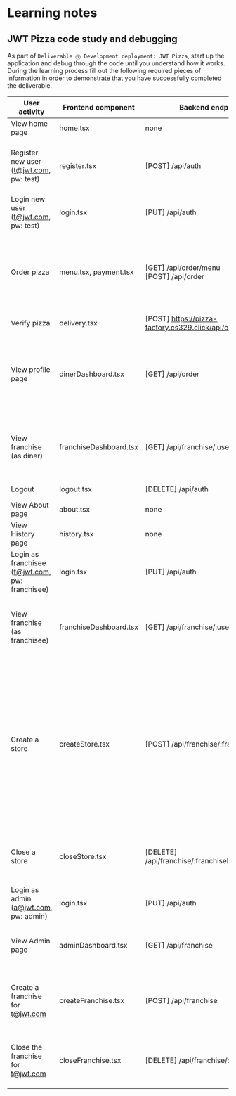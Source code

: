 # Learning notes

## JWT Pizza code study and debugging

As part of `Deliverable ⓵ Development deployment: JWT Pizza`, start up the application and debug through the code until you understand how it works. During the learning process fill out the following required pieces of information in order to demonstrate that you have successfully completed the deliverable.

| User activity                                       | Frontend component | Backend endpoints | Database SQL |
| --------------------------------------------------- | ------------------ | ----------------- | ------------ |
| View home page                                      | home.tsx           | none              | none         |
| Register new user<br/>(t@jwt.com, pw: test)         | register.tsx       | [POST] /api/auth  | INSERT INTO userRole (userId, role, objectId) VALUES (?, ?, ?)<br/>INSERT INTO userRole (userId, role, objectId) VALUES (?, ?, ?) |
| Login new user<br/>(t@jwt.com, pw: test)            | login.tsx          | [PUT] /api/auth   | SELECT * FROM user WHERE email=?<br/>SELECT * FROM userRole WHERE userId=? |
| Order pizza                                         | menu.tsx, payment.tsx | [GET] /api/order/menu<br/>[POST] /api/order | SELECT * FROM menu<br/>INSERT INTO dinerOrder (dinerId, franchiseId, storeId, date) VALUES (?, ?, ?, now())<br/>INSERT INTO orderItem (orderId, menuId, description, price) VALUES (?, ?, ?, ?) |
| Verify pizza                                        | delivery.tsx       | [POST] https://pizza-factory.cs329.click/api/order/verify | none |
| View profile page                                   | dinerDashboard.tsx | [GET] /api/order  | SELECT id, franchiseId, storeId, date FROM dinerOrder WHERE dinerId=? LIMIT ${offset},${config.db.listPerPage}<br/>SELECT id, menuId, description, price FROM orderItem WHERE orderId=? |
| View franchise<br/>(as diner)                       | franchiseDashboard.tsx | [GET] /api/franchise/:userId | SELECT objectId FROM userRole WHERE role='franchisee' AND userId=?<br/>SELECT id, name FROM franchise WHERE id in (${franchiseIds.join(',')}) |
| Logout                                              | logout.tsx         | [DELETE] /api/auth | DELETE FROM auth WHERE token=? |
| View About page                                     | about.tsx          | none              | none         |
| View History page                                   | history.tsx        | none              | none         |
| Login as franchisee<br/>(f@jwt.com, pw: franchisee) | login.tsx          | [PUT] /api/auth   | SELECT * FROM user WHERE email=?<br/>SELECT * FROM userRole WHERE userId=? |
| View franchise<br/>(as franchisee)                  | franchiseDashboard.tsx | [GET] /api/franchise/:userId | SELECT objectId FROM userRole WHERE role='franchisee' AND userId=?<br/>SELECT id, name FROM franchise WHERE id in (${franchiseIds.join(',')}) |
| Create a store                                      | createStore.tsx    | [POST] /api/franchise/:franchiseId/store | SELECT u.id, u.name, u.email FROM userRole AS ur JOIN user AS u ON u.id=ur.userId WHERE ur.objectId=? AND ur.role='franchisee'<br/>SELECT s.id, s.name, COALESCE(SUM(oi.price), 0) AS totalRevenue FROM dinerOrder AS do JOIN orderItem AS oi ON do.id=oi.orderId RIGHT JOIN store AS s ON s.id=do.storeId WHERE s.franchiseId=? GROUP BY s.id<br/>INSERT INTO store (franchiseId, name) VALUES (?, ?) |
| Close a store                                       | closeStore.tsx     | [DELETE] /api/franchise/:franchiseId/store/:storeId | INSERT INTO store (franchiseId, name) VALUES (?, ?)<br/>DELETE FROM store WHERE franchiseId=? AND id=?             |
| Login as admin<br/>(a@jwt.com, pw: admin)           | login.tsx          | [PUT] /api/auth   | SELECT * FROM user WHERE email=?<br/>SELECT * FROM userRole WHERE userId=? |
| View Admin page                                     | adminDashboard.tsx | [GET] /api/franchise | SELECT id, name FROM franchise<br/>SELECT id, name FROM store WHERE franchiseId=? |
| Create a franchise for t@jwt.com                    | createFranchise.tsx | [POST] /api/franchise | SELECT id, name FROM user WHERE email=?<br/>INSERT INTO franchise (name) VALUES (?)<br/>INSERT INTO userRole (userId, role, objectId) VALUES (?, ?, ?) |
| Close the franchise for t@jwt.com                   | closeFranchise.tsx | [DELETE] /api/franchise/:franchiseId | DELETE FROM store WHERE franchiseId=?<br/>DELETE FROM userRole WHERE objectId=?<br/>DELETE FROM franchise WHERE id=? |

